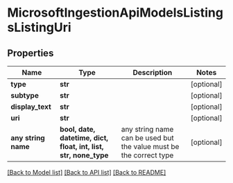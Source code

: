 # MicrosoftIngestionApiModelsListingsListingUri


## Properties
Name | Type | Description | Notes
------------ | ------------- | ------------- | -------------
**type** | **str** |  | [optional] 
**subtype** | **str** |  | [optional] 
**display_text** | **str** |  | [optional] 
**uri** | **str** |  | [optional] 
**any string name** | **bool, date, datetime, dict, float, int, list, str, none_type** | any string name can be used but the value must be the correct type | [optional]

[[Back to Model list]](../README.md#documentation-for-models) [[Back to API list]](../README.md#documentation-for-api-endpoints) [[Back to README]](../README.md)


